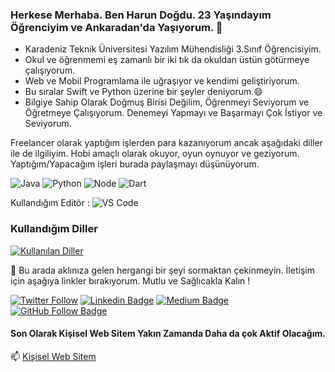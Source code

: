 ### Herkese Merhaba. Ben Harun Doğdu. 23 Yaşındayım Öğrenciyim ve Ankaradan'da Yaşıyorum. 👋

- Karadeniz Teknik Üniversitesi Yazılım Mühendisliği 3.Sınıf Öğrencisiyim.
- Okul ve öğrenmemi eş zamanlı bir iki tık da okuldan üstün götürmeye çalışıyorum. 
- Web ve Mobil Programlama ile uğraşıyor ve kendimi geliştiriyorum.
- Bu sıralar Swift ve Python üzerine bir şeyler deniyorum.😄
- Bilgiye Sahip Olarak Doğmuş Birisi Değilim, Öğrenmeyi Seviyorum ve Öğretmeye Çalışıyorum. Denemeyi Yapmayı ve Başarmayı Çok İstiyor ve Seviyorum.

Freelancer olarak yaptığım işlerden para kazanıyorum ancak aşağıdaki diller ile de ilgiliyim. Hobi amaçlı olarak okuyor, oyun oynuyor ve geziyorum. Yaptığım/Yapacağım işleri burada paylaşmayı düşünüyorum.

![Java](https://img.shields.io/badge/java-%23ED8B00.svg?&style=flat&logo=java&logoColor=white)
![Python](https://img.shields.io/badge/python%20-%2314354C.svg?&style=flat&logo=python&logoColor=white)
![Node](https://img.shields.io/badge/node.js%20-%2343853D.svg?&style=flat&logo=node.js&logoColor=white)
![Dart](https://img.shields.io/badge/dart-%230175C2.svg?&style=flat&logo=dart&logoColor=white)

Kullandığım Editör : ![VS Code](http://img.shields.io/badge/-VS%20Code-007ACC?style=flat&logo=visual-studio-code&logoColor=fff) 

### Kullandığım Diller

[![Kullanılan Diller](https://github-readme-stats.vercel.app/api/top-langs/?username=harundogdu&layout=compact&langs_count=10&hide=html,smarty,javascript)](https://github-readme-stats.vercel.app/api/top-langs/?username=harundogdu&layout=compact&langs_count=10&hide=html,smarty,javascript)

:sparkling_heart: Bu arada aklınıza gelen hergangi bir şeyi sormaktan çekinmeyin. İletişim için aşağıya linkler bırakıyorum. Mutlu ve Sağlıcakla Kalın !




[![Twitter Follow](https://img.shields.io/twitter/follow/harunndogdu?color=1DA1F2&logo=twitter&style=for-the-badge)](https://img.shields.io/twitter/follow/harunndogdu?color=1DA1F2&logo=twitter&style=for-the-badge) [![Linkedin Badge](https://img.shields.io/badge/-Linkedin-blue?style=flat&logo=Linkedin&logoColor=white&link=https://www.linkedin.com/in/burak-selim-şenyurt-b15537ab/)](https://www.linkedin.com/in/harundogdu/) [![Medium Badge](https://img.shields.io/badge/-Medium-black?style=flat&logo=Medium&logoColor=white&link=https://medium.com/@harundogdu)](https://medium.com/@harundogdu) [![GitHub Follow Badge](https://img.shields.io/github/followers/harundogdu?label=follow&style=social)](https://github.com/harundogdu) 

#### Son Olarak Kişisel Web Sitem Yakın Zamanda Daha da çok Aktif Olacağım.
📫 [Kişisel Web Sitem](https://harundogdu.com.tr/)


